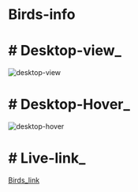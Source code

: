 # Birds-info
# # Desktop-view_
![desktop-view](https://user-images.githubusercontent.com/89683890/147588707-ff432083-64ce-4e35-af15-0300e410b4f8.png)
# # Desktop-Hover_
![desktop-hover](https://user-images.githubusercontent.com/89683890/147589172-52d9e30f-d0c4-4844-b0f6-f089299b19fe.png)
# # Live-link_
[Birds_link](https://ashwani-verma-07.github.io/Birds-info/)
